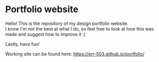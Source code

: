 # Portfolio website
Hello! This is the repository of my design portfolio website.  
I know I'm not the best at what I do, so feel free to look at how this was made and suggest how to improve it :)  
  
Lastly, have fun!

Working site can be found here: https://err-503.github.io/portfolio/
